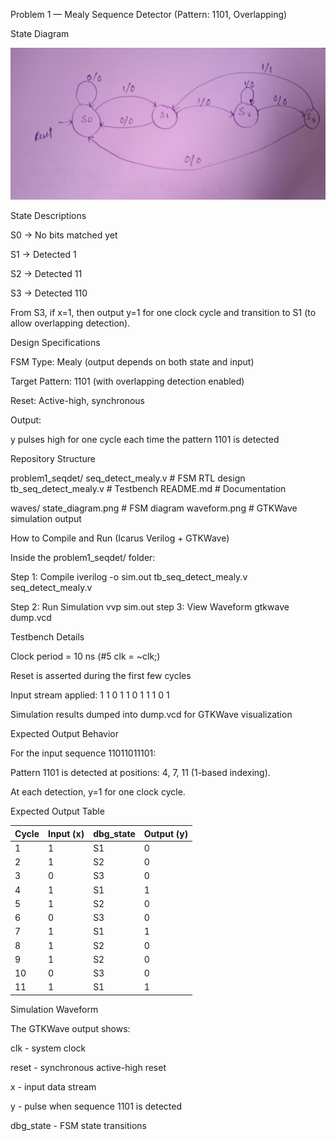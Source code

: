 Problem 1 — Mealy Sequence Detector (Pattern: 1101, Overlapping)

State Diagram

![alt text](Waves/State_diagram.jpg)

State Descriptions

S0 → No bits matched yet

S1 → Detected 1

S2 → Detected 11

S3 → Detected 110

From S3, if x=1, then output y=1 for one clock cycle and transition to S1 (to allow overlapping detection).

Design Specifications

FSM Type: Mealy (output depends on both state and input)

Target Pattern: 1101 (with overlapping detection enabled)

Reset: Active-high, synchronous

Output:

y pulses high for one cycle each time the pattern 1101 is detected

Repository Structure

problem1_seqdet/
seq_detect_mealy.v     # FSM RTL design
tb_seq_detect_mealy.v  # Testbench
README.md              # Documentation

waves/
state_diagram.png  # FSM diagram
waveform.png       # GTKWave simulation output

How to Compile and Run (Icarus Verilog + GTKWave)

Inside the problem1_seqdet/ folder:

Step 1: Compile
iverilog -o sim.out tb_seq_detect_mealy.v seq_detect_mealy.v

Step 2: Run Simulation
vvp sim.out
step 3: View Waveform
gtkwave dump.vcd

Testbench Details

Clock period = 10 ns (#5 clk = ~clk;)

Reset is asserted during the first few cycles

Input stream applied:
1 1 0 1 1 0 1 1 1 0 1

Simulation results dumped into dump.vcd for GTKWave visualization

Expected Output Behavior

For the input sequence 11011011101:

Pattern 1101 is detected at positions: 4, 7, 11 (1-based indexing).

At each detection, y=1 for one clock cycle.

Expected Output Table

| Cycle | Input (x) | dbg\_state | Output (y) |
| ----- | --------- | ---------- | ---------- |
| 1     | 1         | S1         | 0          |
| 2     | 1         | S2         | 0          |
| 3     | 0         | S3         | 0          |
| 4     | 1         | S1         | 1          |
| 5     | 1         | S2         | 0          |
| 6     | 0         | S3         | 0          |
| 7     | 1         | S1         | 1          |
| 8     | 1         | S2         | 0          |
| 9     | 1         | S2         | 0          |
| 10    | 0         | S3         | 0          |
| 11    | 1         | S1         | 1          |

Simulation Waveform

The GTKWave output shows:

clk - system clock

reset - synchronous active-high reset

x - input data stream

y - pulse when sequence 1101 is detected

dbg_state - FSM state transitions
